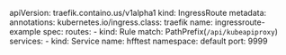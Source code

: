 apiVersion: traefik.containo.us/v1alpha1
kind: IngressRoute
metadata:
  annotations:
    kubernetes.io/ingress.class: traefik
  name: ingressroute-example
spec:
  routes:
    - kind: Rule
      match: PathPrefix(`/api/kubeapiproxy`)
      services:
        - kind: Service
          name: hfftest
          namespace: default
          port: 9999
